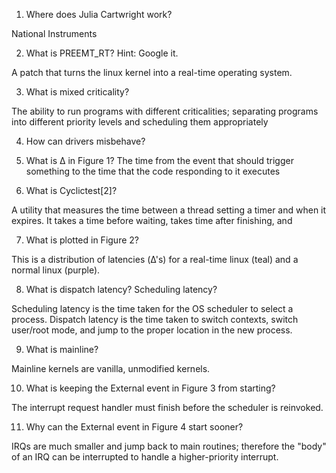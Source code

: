 1. Where does Julia Cartwright work?

National Instruments

2. What is PREEMT_RT? Hint: Google it.

A patch that turns the linux kernel into a real-time operating system.

3. What is mixed criticality?

The ability to run programs with different criticalities; separating programs into different priority levels and scheduling them appropriately

4. How can drivers misbehave?

5. What is Δ in Figure 1?
The time from the event that should trigger something to the time that the code responding to it executes

6. What is Cyclictest[2]?

A utility that measures the time between a thread setting a timer and when it expires. It takes a time before waiting, takes time after finishing, and 

7. What is plotted in Figure 2?

This is a distribution of latencies (Δ's) for a real-time linux (teal) and a normal linux (purple).

8. What is dispatch latency? Scheduling latency?

Scheduling latency is the time taken for the OS scheduler to select a process. Dispatch latency is the time taken to switch contexts, switch user/root mode, and jump to the proper location in the new process.

9. What is mainline?

Mainline kernels are vanilla, unmodified kernels.

10. What is keeping the External event in Figure 3 from starting?

The interrupt request handler must finish before the scheduler is reinvoked.

11. Why can the External event in Figure 4 start sooner?

IRQs are much smaller and jump back to main routines; therefore the "body" of an IRQ can be interrupted to handle a higher-priority interrupt.

